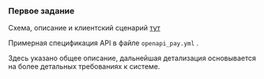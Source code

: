 ### Первое задание

Схема, описание и клиентский сценарий [тут](https://www.notion.so/f0fcd986b6bc497db9f86be40c205886)

Примерная спецификация API в файле ```openapi_pay.yml``` .

Здесь указано общее описание, дальнейшая детализация основывается 
на более детальных требованиях к системе.